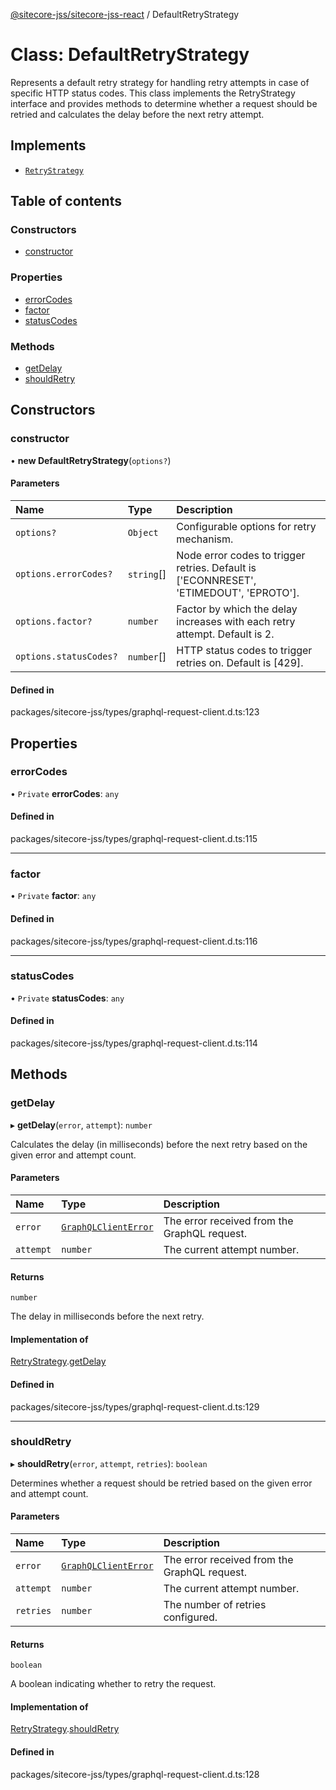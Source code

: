 [@sitecore-jss/sitecore-jss-react](../README.md) / DefaultRetryStrategy

# Class: DefaultRetryStrategy

Represents a default retry strategy for handling retry attempts in case of specific HTTP status codes.
This class implements the RetryStrategy interface and provides methods to determine whether a request
should be retried and calculates the delay before the next retry attempt.

## Implements

- [`RetryStrategy`](../interfaces/RetryStrategy.md)

## Table of contents

### Constructors

- [constructor](DefaultRetryStrategy.md#constructor)

### Properties

- [errorCodes](DefaultRetryStrategy.md#errorcodes)
- [factor](DefaultRetryStrategy.md#factor)
- [statusCodes](DefaultRetryStrategy.md#statuscodes)

### Methods

- [getDelay](DefaultRetryStrategy.md#getdelay)
- [shouldRetry](DefaultRetryStrategy.md#shouldretry)

## Constructors

### constructor

• **new DefaultRetryStrategy**(`options?`)

#### Parameters

| Name | Type | Description |
| :------ | :------ | :------ |
| `options?` | `Object` | Configurable options for retry mechanism. |
| `options.errorCodes?` | `string`[] | Node error codes to trigger retries. Default is ['ECONNRESET', 'ETIMEDOUT', 'EPROTO']. |
| `options.factor?` | `number` | Factor by which the delay increases with each retry attempt. Default is 2. |
| `options.statusCodes?` | `number`[] | HTTP status codes to trigger retries on. Default is [429]. |

#### Defined in

packages/sitecore-jss/types/graphql-request-client.d.ts:123

## Properties

### errorCodes

• `Private` **errorCodes**: `any`

#### Defined in

packages/sitecore-jss/types/graphql-request-client.d.ts:115

___

### factor

• `Private` **factor**: `any`

#### Defined in

packages/sitecore-jss/types/graphql-request-client.d.ts:116

___

### statusCodes

• `Private` **statusCodes**: `any`

#### Defined in

packages/sitecore-jss/types/graphql-request-client.d.ts:114

## Methods

### getDelay

▸ **getDelay**(`error`, `attempt`): `number`

Calculates the delay (in milliseconds) before the next retry based on the given error and attempt count.

#### Parameters

| Name | Type | Description |
| :------ | :------ | :------ |
| `error` | [`GraphQLClientError`](../README.md#graphqlclienterror) | The error received from the GraphQL request. |
| `attempt` | `number` | The current attempt number. |

#### Returns

`number`

The delay in milliseconds before the next retry.

#### Implementation of

[RetryStrategy](../interfaces/RetryStrategy.md).[getDelay](../interfaces/RetryStrategy.md#getdelay)

#### Defined in

packages/sitecore-jss/types/graphql-request-client.d.ts:129

___

### shouldRetry

▸ **shouldRetry**(`error`, `attempt`, `retries`): `boolean`

Determines whether a request should be retried based on the given error and attempt count.

#### Parameters

| Name | Type | Description |
| :------ | :------ | :------ |
| `error` | [`GraphQLClientError`](../README.md#graphqlclienterror) | The error received from the GraphQL request. |
| `attempt` | `number` | The current attempt number. |
| `retries` | `number` | The number of retries configured. |

#### Returns

`boolean`

A boolean indicating whether to retry the request.

#### Implementation of

[RetryStrategy](../interfaces/RetryStrategy.md).[shouldRetry](../interfaces/RetryStrategy.md#shouldretry)

#### Defined in

packages/sitecore-jss/types/graphql-request-client.d.ts:128
